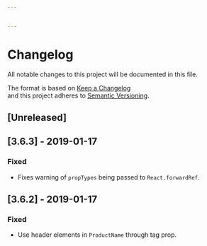 ```yaml
---


---
```


<h1 id="changelog">Changelog</h1>
<p>All notable changes to this project will be documented in this file.</p>
<p>The format is based on <a href="http://keepachangelog.com/en/1.0.0/">Keep a Changelog</a><br>
and this project adheres to <a href="http://semver.org/spec/v2.0.0.html">Semantic Versioning</a>.</p>
<h2 id="unreleased">[Unreleased]</h2>
<h2 id="section">[3.6.3] - 2019-01-17</h2>
<h3 id="fixed">Fixed</h3>
<ul>
<li>Fixes warning of <code>propTypes</code> being passed to <code>React.forwardRef</code>.</li>
</ul>
<h2 id="section-1">[3.6.2] - 2019-01-17</h2>
<h3 id="fixed-1">Fixed</h3>
<ul>
<li>Use header elements in <code>ProductName</code> through tag prop.</li>
</ul>

<!--stackedit_data:
eyJoaXN0b3J5IjpbNzcyNTg1MTkzXX0=
-->